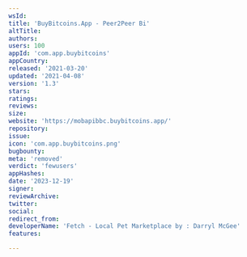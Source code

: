 ```yaml
---
wsId: 
title: 'BuyBitcoins.App - Peer2Peer Bi'
altTitle: 
authors: 
users: 100
appId: 'com.app.buybitcoins'
appCountry: 
released: '2021-03-20'
updated: '2021-04-08'
version: '1.3'
stars: 
ratings: 
reviews: 
size: 
website: 'https://mobapibbc.buybitcoins.app/'
repository: 
issue: 
icon: 'com.app.buybitcoins.png'
bugbounty: 
meta: 'removed'
verdict: 'fewusers'
appHashes: 
date: '2023-12-19'
signer: 
reviewArchive: 
twitter: 
social: 
redirect_from: 
developerName: 'Fetch - Local Pet Marketplace by : Darryl McGee'
features: 

---
```


